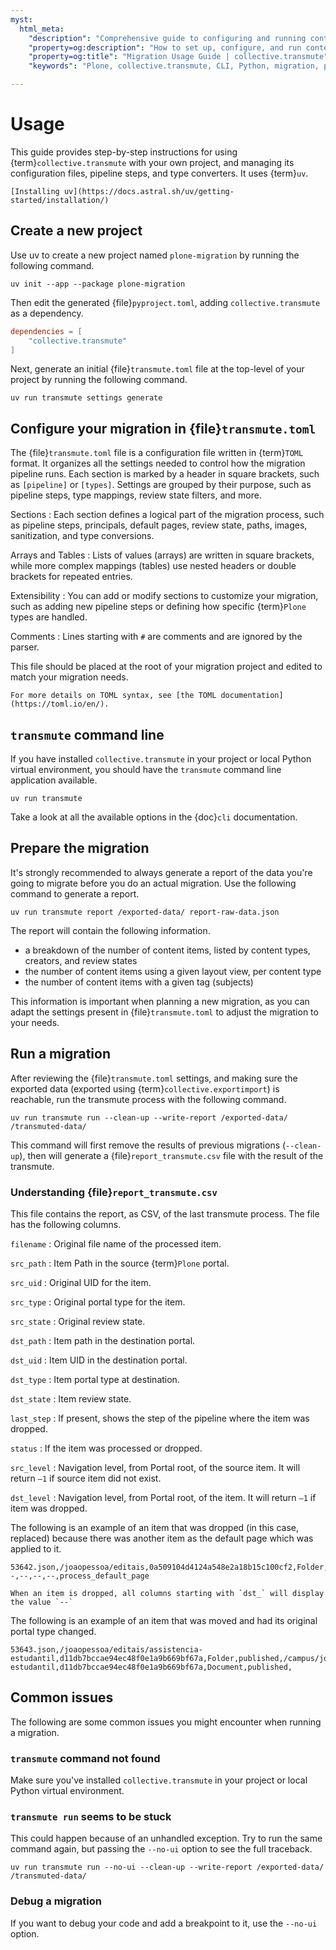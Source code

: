 ```yaml
---
myst:
  html_meta:
    "description": "Comprehensive guide to configuring and running content migrations with collective.transmute, including project setup, pipeline configuration, reporting, and troubleshooting."
    "property=og:description": "How to set up, configure, and run content migrations using collective.transmute. Includes pipeline steps, TOML configuration, CLI usage, and migration reporting."
    "property=og:title": "Migration Usage Guide | collective.transmute"
    "keywords": "Plone, collective.transmute, CLI, Python, migration, pipeline, TOML, report, content types, blocks, Volto, exportimport, transmogrifier"

---
```


# Usage

This guide provides step-by-step instructions for using {term}`collective.transmute` with your own project, and managing its configuration files, pipeline steps, and type converters.
It uses {term}`uv`.

```{seealso}
[Installing uv](https://docs.astral.sh/uv/getting-started/installation/)
```


## Create a new project

Use uv to create a new project named `plone-migration` by running the following command.

```shell
uv init --app --package plone-migration
```

Then edit the generated {file}`pyproject.toml`, adding `collective.transmute` as a dependency.

```toml
dependencies = [
    "collective.transmute"
]
```

Next, generate an initial {file}`transmute.toml` file at the top-level of your project by running the following command.

```shell
uv run transmute settings generate
```


## Configure your migration in {file}`transmute.toml`

The {file}`transmute.toml` file is a configuration file written in {term}`TOML` format.
It organizes all the settings needed to control how the migration pipeline runs.
Each section is marked by a header in square brackets, such as `[pipeline]` or `[types]`.
Settings are grouped by their purpose, such as pipeline steps, type mappings, review state filters, and more.

Sections
:   Each section defines a logical part of the migration process, such as pipeline steps, principals, default pages, review state, paths, images, sanitization, and type conversions.

Arrays and Tables
:   Lists of values (arrays) are written in square brackets, while more complex mappings (tables) use nested headers or double brackets for repeated entries.

Extensibility
:   You can add or modify sections to customize your migration, such as adding new pipeline steps or defining how specific {term}`Plone` types are handled.

Comments
:   Lines starting with `#` are comments and are ignored by the parser.

This file should be placed at the root of your migration project and edited to match your migration needs.

```{seealso}
For more details on TOML syntax, see [the TOML documentation](https://toml.io/en/).
```


## `transmute` command line

If you have installed `collective.transmute` in your project or local Python virtual environment, you should have the `transmute` command line application available.

```shell
uv run transmute
```

Take a look at all the available options in the {doc}`cli` documentation.


## Prepare the migration

It's strongly recommended to always generate a report of the data you're going to migrate before you do an actual migration.
Use the following command to generate a report.

```shell
uv run transmute report /exported-data/ report-raw-data.json
```

The report will contain the following information.

-   a breakdown of the number of content items, listed by content types, creators, and review states
-   the number of content items using a given layout view, per content type
-   the number of content items with a given tag (subjects)

This information is important when planning a new migration, as you can adapt the settings present in {file}`transmute.toml` to adjust the migration to your needs.


## Run a migration

After reviewing the {file}`transmute.toml` settings, and making sure the exported data (exported using {term}`collective.exportimport`) is reachable, run the transmute process with the following command.

```shell
uv run transmute run --clean-up --write-report /exported-data/ /transmuted-data/
```

This command will first remove the results of previous migrations (`--clean-up`), then will generate a {file}`report_transmute.csv` file with the result of the transmute.


### Understanding {file}`report_transmute.csv`

This file contains the report, as CSV, of the last transmute process.
The file has the following columns.

`filename`
:   Original file name of the processed item.

`src_path`
:   Item Path in the source {term}`Plone` portal.

`src_uid`
:   Original UID for the item.

`src_type`
:   Original portal type for the item.

`src_state`
:   Original review state.

`dst_path`
:   Item path in the destination portal.

`dst_uid`
:   Item UID in the destination portal.

`dst_type`
:   Item portal type at destination.

`dst_state`
:   Item review state.

`last_step`
:   If present, shows the step of the pipeline where the item was dropped.

`status`
:   If the item was processed or dropped.

`src_level`
:   Navigation level, from Portal root, of the source item. It will return `—1` if source item did not exist.

`dst_level`
:   Navigation level, from Portal root, of the item. It will return `—1` if item was dropped.

The following is an example of an item that was dropped (in this case, replaced) because there was another item as the default page which was applied to it.

```csv
53642.json,/joaopessoa/editais,0a509104d4124a548e2a18b15c100cf2,Folder,published,--,--,--,--,process_default_page
```

```{note}
When an item is dropped, all columns starting with `dst_` will display the value `--`
```

The following is an example of an item that was moved and had its original portal type changed.

```csv
53643.json,/joaopessoa/editais/assistencia-estudantil,d11db7bccae94ec48f0e1a9b669bf67a,Folder,published,/campus/joaopessoa/editais/assistencia-estudantil,d11db7bccae94ec48f0e1a9b669bf67a,Document,published,
```

## Common issues

The following are some common issues you might encounter when running a migration.

### `transmute` command not found

Make sure you've installed `collective.transmute` in your project or local Python virtual environment.

### `transmute run` seems to be stuck

This could happen because of an unhandled exception.
Try to run the same command again, but passing the `--no-ui` option to see the full traceback.

```shell
uv run transmute run --no-ui --clean-up --write-report /exported-data/ /transmuted-data/
```

### Debug a migration

If you want to debug your code and add a breakpoint to it, use the `--no-ui` option.
